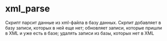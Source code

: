 # xml_parse
Скрипт парсит данные из xml-файла в базу данных. Скрпит добавляет в базу записи, которых в ней еще нет; обновляет записи, которые пришли в XML и уже есть в базе; удалять записи из базы, которых нет в XML
